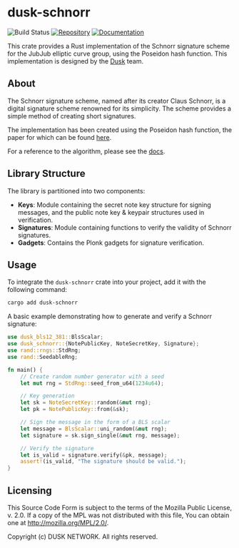 # dusk-schnorr
![Build Status](https://github.com/dusk-network/schnorr/workflows/Continuous%20integration/badge.svg)
[![Repository](https://img.shields.io/badge/github-schnorr-blueviolet?logo=github)](https://github.com/dusk-network/schnorr)
[![Documentation](https://img.shields.io/badge/docs-schnorr-blue?logo=rust)](https://docs.rs/schnorr/)

This crate provides a Rust implementation of the Schnorr signature scheme for the JubJub elliptic curve group, using the Poseidon hash function. This implementation is designed by the [Dusk](https://dusk.network) team.

## About
The Schnorr signature scheme, named after its creator Claus Schnorr, is a digital signature scheme renowned for its simplicity. The scheme provides a simple method of creating short signatures. 

The implementation has been created using the
Poseidon hash function, the paper for which can
be found [here](https://eprint.iacr.org/2019/458.pdf).

For a reference to the algorithm, please see the 
[docs](https://app.gitbook.com/@dusk-network/s/specs/proposals/rfc/rfc-17).

## Library Structure
The library is partitioned into two components:

- **Keys**: Module containing the secret note key structure for signing messages, and the public note key & keypair structures used in verification.
- **Signatures**: Module containing functions to verify the validity of Schnorr signatures.
- **Gadgets**: Contains the Plonk gadgets for signature verification.

## Usage
To integrate the `dusk-schnorr` crate into your project, add it with the following command:
```bash
cargo add dusk-schnorr
```

A basic example demonstrating how to generate and verify a Schnorr signature:
```rust
use dusk_bls12_381::BlsScalar;
use dusk_schnorr::{NotePublicKey, NoteSecretKey, Signature};
use rand::rngs::StdRng;
use rand::SeedableRng;

fn main() {
    // Create random number generator with a seed
    let mut rng = StdRng::seed_from_u64(1234u64);

    // Key generation
    let sk = NoteSecretKey::random(&mut rng);
    let pk = NotePublicKey::from(&sk);

    // Sign the message in the form of a BLS scalar
    let message = BlsScalar::uni_random(&mut rng);
    let signature = sk.sign_single(&mut rng, message);

    // Verify the signature
    let is_valid = signature.verify(&pk, message);
    assert!(is_valid, "The signature should be valid.");
}
```

## Licensing
This Source Code Form is subject to the terms of the Mozilla Public
License, v. 2.0. If a copy of the MPL was not distributed with this
file, You can obtain one at http://mozilla.org/MPL/2.0/.

Copyright (c) DUSK NETWORK. All rights reserved.